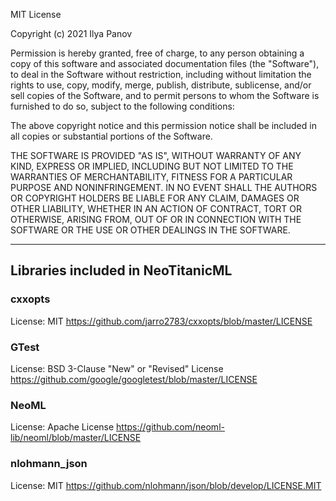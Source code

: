 MIT License

Copyright (c) 2021 Ilya Panov

Permission is hereby granted, free of charge, to any person obtaining a copy
of this software and associated documentation files (the "Software"), to deal
in the Software without restriction, including without limitation the rights
to use, copy, modify, merge, publish, distribute, sublicense, and/or sell
copies of the Software, and to permit persons to whom the Software is
furnished to do so, subject to the following conditions:

The above copyright notice and this permission notice shall be included in all
copies or substantial portions of the Software.

THE SOFTWARE IS PROVIDED "AS IS", WITHOUT WARRANTY OF ANY KIND, EXPRESS OR
IMPLIED, INCLUDING BUT NOT LIMITED TO THE WARRANTIES OF MERCHANTABILITY,
FITNESS FOR A PARTICULAR PURPOSE AND NONINFRINGEMENT. IN NO EVENT SHALL THE
AUTHORS OR COPYRIGHT HOLDERS BE LIABLE FOR ANY CLAIM, DAMAGES OR OTHER
LIABILITY, WHETHER IN AN ACTION OF CONTRACT, TORT OR OTHERWISE, ARISING FROM,
OUT OF OR IN CONNECTION WITH THE SOFTWARE OR THE USE OR OTHER DEALINGS IN THE
SOFTWARE.

------------------------------------
## Libraries included in NeoTitanicML

### cxxopts
License: MIT
https://github.com/jarro2783/cxxopts/blob/master/LICENSE

### GTest
License: BSD 3-Clause "New" or "Revised" License
https://github.com/google/googletest/blob/master/LICENSE

### NeoML
License: Apache License
https://github.com/neoml-lib/neoml/blob/master/LICENSE

### nlohmann_json
License: MIT
https://github.com/nlohmann/json/blob/develop/LICENSE.MIT
